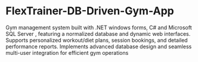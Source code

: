# FlexTrainer-DB-Driven-Gym-App
Gym management system built with .NET windows forms, C# and Microsoft SQL Server , featuring a normalized database and dynamic web interfaces. Supports personalized workout/diet plans, session bookings, and detailed performance reports. Implements advanced database design and seamless multi-user integration for efficient gym operations
